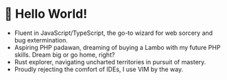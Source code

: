 # 👋 Hello World!

- Fluent in JavaScript/TypeScript, the go-to wizard for web sorcery and bug extermination.
- Aspiring PHP padawan, dreaming of buying a Lambo with my future PHP skills. Dream big or go home, right? 
- Rust explorer, navigating uncharted territories in pursuit of mastery.
- Proudly rejecting the comfort of IDEs, I use VIM by the way. 


